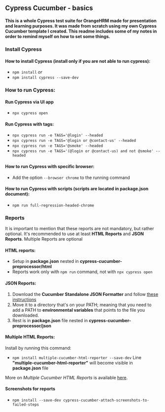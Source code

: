 ## Cypress Cucumber - basics

#### This is a whole Cypress test suite for OrangeHRM made for presentation and learning purposes. It was made from scratch using my own Cypress Cucumber template I created. This readme includes some of my notes in order to remind myself on how to set some things.


### Install Cypress

#### How to install Cypress (install only if you are not able to run cypress):
- `npm install`
*or*
- `npm install cypress --save-dev`


### How to run Cypress:

#### Run Cypress via UI app
- `npx cypress open`

#### Run Cypress with tags:
- `npx cypress run -e TAGS='@login' --headed`
- `npx cypress run -e TAGS='@login or @contact-us' --headed`
- `npx cypress run -e TAGS='@smoke' --headed`
- `npx cypress run -e TAGS='(@login or @contact-us) and not @smoke' --headed`

#### How to run Cypress with specific browser:
- Add the option `--browser chrome` to the running command

#### How to run Cypress with scripts (scripts are located in package.json document):
- `npm run full-regression-headed-chrome`


### Reports
It is important to mention that these reports are not mandatory, but rather optional. It's recommended to use at least **HTML Reports** and **JSON Reports**.  Multiple Reports are optional

#### HTML reports:
- Setup in **package.json** nested in **cypress-cucumber-preprocessor/html**
- Reports work only with `npm run` command, not with `npx cypress open`

#### JSON Reports:
1. Download the **Cucumber Standalone JSON Formatter** and follow [these instructions](https://github.com/cucumber/json-formatter?tab=readme-ov-file#readme)
2. Move it to a directory that's on your PATH; meaning that you need to add a PATH to **environmental variables** that points to the file you downloaded.
3. Rest is in **package.json** file nested in **cypress-cucumber-preprocessor/json**

#### Multiple HTML Reports:
Install by running this command:
- `npm install multiple-cucumber-html-reporter --save-dev`
Line **"multiple-cucumber-html-reporter"** will become visible in **package.json** file

More on *Multiple Cucumber HTML Reports* is available [here](https://www.npmjs.com/package/multiple-cucumber-html-reporter).

#### Screenshots for reports
- `npm install --save-dev cypress-cucumber-attach-screenshots-to-failed-steps`